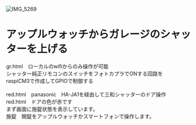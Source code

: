 ![IMG_5269](https://github.com/horiq-asm/open_shutter/assets/103295965/bb58bc3e-2c2f-4c4d-abcd-b3dd5aee075c)
# アップルウォッチからガレージのシャッターを上げる<br>
gr.html　ローカルのwifiからのみ操作が可能<br>
シャッター純正リモコンのスイッチをフォトカプラでONする回路を<br>
raspiCM3で作成してGPIOで制御する<br>
<br>
red.html　panasonic　HA-JA1を経由して三和シャッターのドア操作<br>
red.html　ドアの色が赤です<br>
まず画面に施錠状態を表示しています。<br>
施錠　開錠をアップルウォッチかスマートフォンで操作します。<br>
